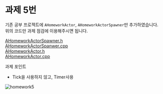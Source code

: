 # 과제 5번
기존 공부 프로젝트에 `AHomeworkActor`, `AHomeworkActorSpawner`만 추가하였습니다. 위의 코드만 과제 점검에 이용해주시면 됩니다.

[AHomeworkActorSpawner.h](https://github.com/mw08081/sparta_cpp_homework_5/blob/main/Source/Basis/HomeworkActorSpawner.h)  
[AHomeworkActorSpanwer.cpp](https://github.com/mw08081/sparta_cpp_homework_5/blob/main/Source/Basis/HomeworkActorSpawner.cpp)  
[AHomeworkActor.h](https://github.com/mw08081/sparta_cpp_homework_5/blob/main/Source/Basis/HomeworkActor.h)  
[AHomeworkActor.cpp](https://github.com/mw08081/sparta_cpp_homework_5/blob/main/Source/Basis/HomeworkActor.cpp)  

과제 포인트
- Tick을 사용하지 않고, Timer사용

![homework5](https://github.com/user-attachments/assets/4a5b00a7-674b-4425-8663-7430c366ac3f)

